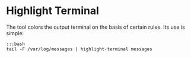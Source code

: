 # Highlight Terminal

The tool colors the output terminal on the basis of certain rules.
Its use is simple:

    :::bash
    tail -F /var/log/messages | highlight-terminal messages